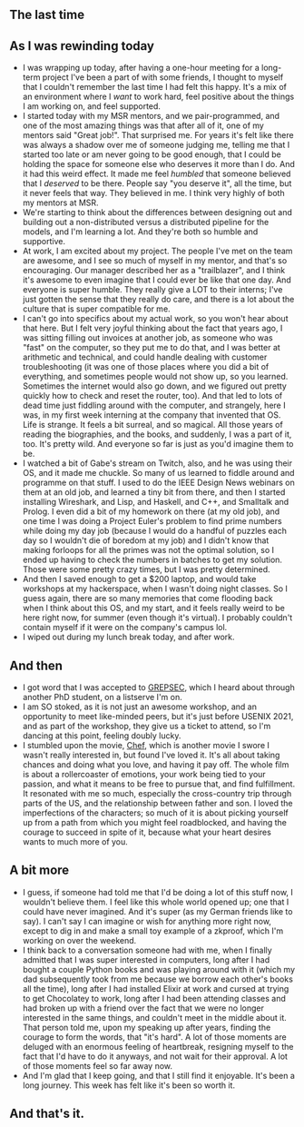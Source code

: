 ## The last time

## As I was rewinding today
- I was wrapping up today, after having a one-hour meeting for a long-term project I've been a part of with some friends, I thought to myself that I couldn't
remember the last time I had felt this happy. It's a mix of an environment where I *want* to work hard, feel positive about the things I am working on, and 
feel supported. 
- I started today with my MSR mentors, and we pair-programmed, and one of the most amazing things was that after all of it, one of my mentors said "Great job!".
That surprised me. For years it's felt like there was always a shadow over me of someone judging me, telling me that I started too late or am never going to be
good enough, that I could be holding the space for someone else who deserves it more than I do. And it had this weird effect. It made me feel *humbled* that 
someone believed that I *deserved* to be there. People say "you deserve it", all the time, but it never feels that way. They believed in me. I think very highly of both my mentors at MSR.
- We're starting to think about the differences between designing out and building out a non-distributed versus a distributed pipeline for the models, and I'm 
learning a lot. And they're both so humble and supportive.
- At work, I am excited about my project. The people I've met on the team are awesome, and I see so much of myself in my mentor, and that's so encouraging.
Our manager described her as a "trailblazer", and I think it's awesome to even imagine that I could ever be like that one day. And everyone is super humble.
They really give a LOT to their interns; I've just gotten the sense that they really do care, and there is a lot about the culture that is super compatible for me.
- I can't go into specifics about my actual work, so you won't hear about that here. But I felt very joyful thinking about the fact that years ago, I was
sitting filling out invoices at another job, as someone who was "fast" on the computer, so they put me to do that, and I was better at arithmetic and technical,
and could handle dealing with customer troubleshooting (it was one of those places where you did a bit of everything, and sometimes people would not show up,
so you learned. Sometimes the internet would also go down, and we figured out pretty quickly how to check and reset the router, too). And that led to lots of 
dead time just fiddling around with the computer, and strangely, here I was, in my first week interning at the company that invented that OS. Life is strange.
It feels a bit surreal, and so magical. All those years of reading the biographies, and the books, and suddenly, I was a part of it, too. It's pretty wild.
And everyone so far is just as you'd imagine them to be.
- I watched a bit of Gabe's stream on Twitch, also, and he was using their OS, and it made me chuckle. So many of us learned to fiddle around and programme on
that stuff. I used to do the IEEE Design News webinars on them at an old job, and learned a tiny bit from there, and then I started installing Wireshark, and Lisp, and 
Haskell, and C++, and Smalltalk and Prolog. I even did a bit of my homework on there (at my old job), and one time I was doing a Project Euler's problem to find prime numbers while doing my day job (because I would do a handful of puzzles each day so I wouldn't die of boredom at my job) and
I didn't know that making forloops for all the primes was not the optimal solution, so I ended up having to check the numbers in batches to get my solution.
Those were some pretty crazy times, but I was pretty determined.
- And then I saved enough to get a $200 laptop, and would take workshops at my hackerspace, when I wasn't doing night classes. So I guess again, there are 
so many memories that come flooding back when I think about this OS, and my start, and it feels really weird to be here right now, for summer (even though it's
virtual). I probably couldn't contain myself if it were on the company's campus lol.
- I wiped out during my lunch break today, and after work.

## And then
- I got word that I was accepted to [GREPSEC](https://grepsec.github.io/), which I heard about through another PhD student, on a listserve I'm on.
- I am SO stoked, as it is not just an awesome workshop, and an opportunity to meet like-minded peers, but it's just before USENIX 2021, and as part of the
workshop, they give us a ticket to attend, so I'm dancing at this point, feeling doubly lucky. 
- I stumbled upon the movie, [Chef](https://en.wikipedia.org/wiki/Chef_(2014_film)), which is another movie I swore I wasn't really interested in, but
found I've loved it. It's all about taking chances and doing what you love, and having it pay off. The whole film is about a rollercoaster of emotions, 
your work being tied to your passion, and what it means to be free to pursue that, and find fulfillment. It resonated with me so much, especially the cross-country trip through parts of the US, and the relationship between father and son. I loved the imperfections of the characters; so much of it is about picking
yourself up from a path from which you might feel roadblocked, and having the courage to succeed in spite of it, because what your heart desires wants to much 
more of you.

## A bit more
- I guess, if someone had told me that I'd be doing a lot of this stuff now, I wouldn't believe them. I feel like this whole world opened up; one that I 
could have never imagined. And it's super (as my German friends like to say). I can't say I can imagine or wish for anything more right now, except to 
dig in and make a small toy example of a zkproof, which I'm working on over the weekend.
- I think back to a conversation someone had with me, when I finally admitted that I was super interested in computers, long after I had bought a couple
Python books and was playing around with it (which my dad subsequently took from me because we borrow each other's books all the time), long after I had
installed Elixir at work and cursed at trying to get Chocolatey to work, long after I had been attending classes and had broken up with a friend over the 
fact that we were no longer interested in the same things, and couldn't meet in the middle about it. That person told me, upon my speaking up after years,
finding the courage to form the words, that "it's hard". A lot of those moments are deluged with an enormous feeling of heartbreak, resigning myself to the
fact that I'd have to do it anyways, and not wait for their approval. A lot of those moments feel so far away now. 
- And I'm glad that I keep going, and that I still find it enjoyable. It's been a long journey. This week has felt like it's been so worth it.

## And that's it.
